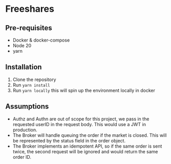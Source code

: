 # Freeshares

## Pre-requisites

* Docker & docker-compose
* Node 20
* yarn

## Installation

1. Clone the repository
2. Run `yarn install`
3. Run `yarn locally` this will spin up the environment locally in docker


## Assumptions

* Authz and Authn are out of scope for this project, we pass in the requested userID in the request body. This would use a JWT in production.
* The Broker will handle queuing the order if the market is closed. This will be represented by the status field in the order object.
* The Broker implements an idempotent API, so if the same order is sent twice, the second request will be ignored and would return the same order ID.
